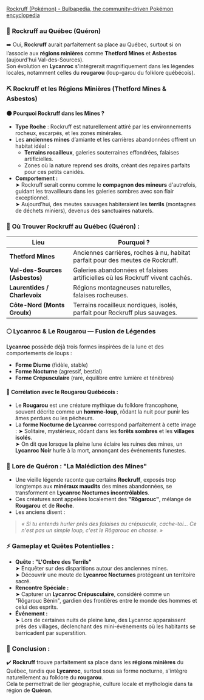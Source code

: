 [Rockruff (Pokémon) - Bulbapedia, the community-driven Pokémon encyclopedia](https://bulbapedia.bulbagarden.net/wiki/Rockruff_\(Pok%C3%A9mon\))

### 🐾 **Rockruff au Québec (Quéron)**

➡️ Oui, **Rockruff** aurait parfaitement sa place au Québec, surtout si on l’associe aux **régions minières** comme **Thetford Mines** et **Asbestos** (aujourd'hui Val-des-Sources).  
Son évolution en **Lycanroc** s'intégrerait magnifiquement dans les légendes locales, notamment celles du **rougarou** (loup-garou du folklore québécois).

### ⛏️ **Rockruff et les Régions Minières (Thetford Mines & Asbestos)**

#### 🌑 **Pourquoi Rockruff dans les Mines ?**

- **Type Roche** : Rockruff est naturellement attiré par les environnements rocheux, escarpés, et les zones minérales.    
- Les **anciennes mines** d’amiante et les carrières abandonnées offrent un habitat idéal :
    - **Terrains rocailleux**, galeries souterraines effondrées, falaises artificielles.
    - Zones où la nature reprend ses droits, créant des repaires parfaits pour ces petits canidés.
- **Comportement :**  
    ➤ Rockruff serait connu comme le **compagnon des mineurs** d'autrefois, guidant les travailleurs dans les galeries sombres avec son flair exceptionnel.  
    ➤ Aujourd’hui, des meutes sauvages habiteraient les **terrils** (montagnes de déchets miniers), devenus des sanctuaires naturels.

### 🌲 **Où Trouver Rockruff au Québec (Quéron) :**

| **Lieu**                       | **Pourquoi ?**                                                                 |
| ------------------------------ | ------------------------------------------------------------------------------ |
| **Thetford Mines**             | Anciennes carrières, roches à nu, habitat parfait pour des meutes de Rockruff. |
| **Val-des-Sources (Asbestos)** | Galeries abandonnées et falaises artificielles où les Rockruff vivent cachés.  |
| **Laurentides / Charlevoix**   | Régions montagneuses naturelles, falaises rocheuses.                           |
| **Côte-Nord (Monts Groulx)**   | Terrains rocailleux nordiques, isolés, parfait pour Rockruff plus sauvages.    |

### 🌕 **Lycanroc & Le Rougarou — Fusion de Légendes**

**Lycanroc** possède déjà trois formes inspirées de la lune et des comportements de loups :

- **Forme Diurne** (fidèle, stable)    
- **Forme Nocturne** (agressif, bestial)
- **Forme Crépusculaire** (rare, équilibre entre lumière et ténèbres)

#### 🐺 **Corrélation avec le Rougarou Québécois :**

- Le **Rougarou** est une créature mythique du folklore francophone, souvent décrite comme un **homme-loup**, rôdant la nuit pour punir les âmes perdues ou les pécheurs.
- La **forme Nocturne de Lycanroc** correspond parfaitement à cette image : ➤ Solitaire, mystérieux, rôdant dans les **forêts sombres** et les **villages isolés**.  
    ➤ On dit que lorsque la pleine lune éclaire les ruines des mines, un **Lycanroc Noir** hurle à la mort, annonçant des événements funestes.

### 📖 **Lore de Quéron : "La Malédiction des Mines"**

- Une vieille légende raconte que certains **Rockruff**, exposés trop longtemps aux **minéraux maudits** des mines abandonnées, se transforment en **Lycanroc Nocturnes incontrôlables**.    
- Ces créatures sont appelées localement des **"Rôgarouc"**, mélange de **Rougarou** et de **Roche**.
- Les anciens disent :

> _« Si tu entends hurler près des falaises au crépuscule, cache-toi... Ce n'est pas un simple loup, c'est le Rôgarouc en chasse. »_

### ⚡ **Gameplay et Quêtes Potentielles :**

- **Quête : "L'Ombre des Terrils"**  
    ➤ Enquêter sur des disparitions autour des anciennes mines.  
    ➤ Découvrir une meute de **Lycanroc Nocturnes** protégeant un territoire sacré.  
- **Rencontre Spéciale :**  
    ➤ Capturer un **Lycanroc Crépusculaire**, considéré comme un "Rôgarouc Bénin", gardien des frontières entre le monde des hommes et celui des esprits.
- **Événement :**  
    ➤ Lors de certaines nuits de pleine lune, des Lycanroc apparaissent près des villages, déclenchant des mini-événements où les habitants se barricadent par superstition.

### 🎯 **Conclusion :**

✔️ **Rockruff** trouve parfaitement sa place dans les **régions minières** du Québec, tandis que **Lycanroc**, surtout sous sa forme nocturne, s'intègre naturellement au folklore du **rougarou**.  
Cela te permettrait de lier géographie, culture locale et mythologie dans ta région de **Quéron**.
